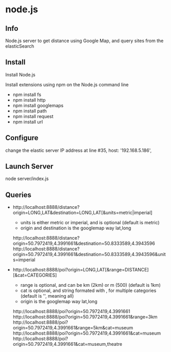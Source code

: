 node.js
====================

Info
--
Node.js server to get distance using Google Map, and query sites from the elasticSearch


Install
--
Install Node.js

Install extensions using npm on the Node.js command line

* npm install fs
* npm install http
* npm install googlemaps
* npm install path
* npm install request
* npm install url

Configure
--

change the elastic server IP address at line #35, host: '192.168.5.186',

Launch Server
--

node server/index.js 


Queries
--

* http://localhost:8888/distance?origin=LONG,LAT&destination=LONG,LAT[&units=metric|imperial]
  * units is either metric or imperial, and is optional (default is metric)
  * origin and destination is the googlemap way lat,long

  http://localhost:8888/distance?origin=50.7972419,4.3991661&destination=50.8333589,4.3943596
  http://localhost:8888/distance?origin=50.7972419,4.3991661&destination=50.8333589,4.3943596&units=imperial

* http://localhost:8888/poi?origin=LONG,LAT[&range=DISTANCE][&cat=CATEGORIES]
  * range is optional, and can be km (2km) or m (500) (default is 1km)
  * cat is optional, and string formated with , for multiple categories (default is '', meaning all)
  * origin is the googlemap way lat,long
  
  http://localhost:8888/poi?origin=50.7972419,4.3991661
  http://localhost:8888/poi?origin=50.7972419,4.3991661&range=3km
  http://localhost:8888/poi?origin=50.7972419,4.3991661&range=5km&cat=museum
  http://localhost:8888/poi?origin=50.7972419,4.3991661&cat=museum
  http://localhost:8888/poi?origin=50.7972419,4.3991661&cat=museum,theatre
